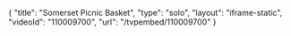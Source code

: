 {
    "title": "Somerset Picnic Basket",
    "type": "solo",
    "layout": "iframe-static",
    "videoId": "110009700",
    "url": "\/tvpembed\/110009700"
}